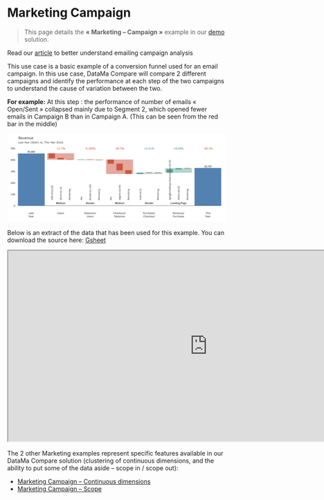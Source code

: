# Marketing Campaign

> This page details the **« Marketing – Campaign »**  example in our [demo](https://solutions.datama.fr/) solution.

Read our [article](https://datama.fr/fr/2019/04/11/comment-analyser-lefficacite-dune-campagne-demailing-2/) to better understand emailing campaign analysis

This use case is a basic example of a conversion funnel used for an email campaign. In this use case, DataMa Compare will compare 2 different campaigns and identify the performance at each step of the two campaigns to understand the cause of variation between the two.

**For example:** At this step : the performance of number of emails « Open/Sent » collapsed mainly due to Segment 2, which opened fewer emails in Campaign B than in Campaign A. (This can be seen from the red bar in the middle)

![Marketing-campaigns](images/marketing-campaigns2.png)

Below is an extract of the data that has been used for this example. You can download the source here: [Gsheet](https://docs.google.com/spreadsheets/d/1bNEeqm5CfpPmYPr_t4ff1xcJkSBKoVvwJd4vKB0sDzs/edit#gid=1286768317)

<iframe src="https://docs.google.com/spreadsheets/d/e/2PACX-1vTXYphkUS8WX6Wa4GZp5LBisnEOoqdLyp9darrXuIJPqmsnv_f8Tvhq_0sNX7L2uVfIaJjonTP2j8Fm/pubhtml?gid=1286768317&amp;single=true&amp;widget=true&amp;headers=false" width="920" height="440"></iframe>

The 2 other Marketing examples represent specific features available in our DataMa Compare solution (clustering of continuous dimensions, and the ability to put some of the data aside – scope in / scope out):
* [Marketing Campaign – Continuous dimensions](home/use_cases/marketing_continuous.md)
* [Marketing Campaign – Scope](home/use_cases/marketing_scope.md)
